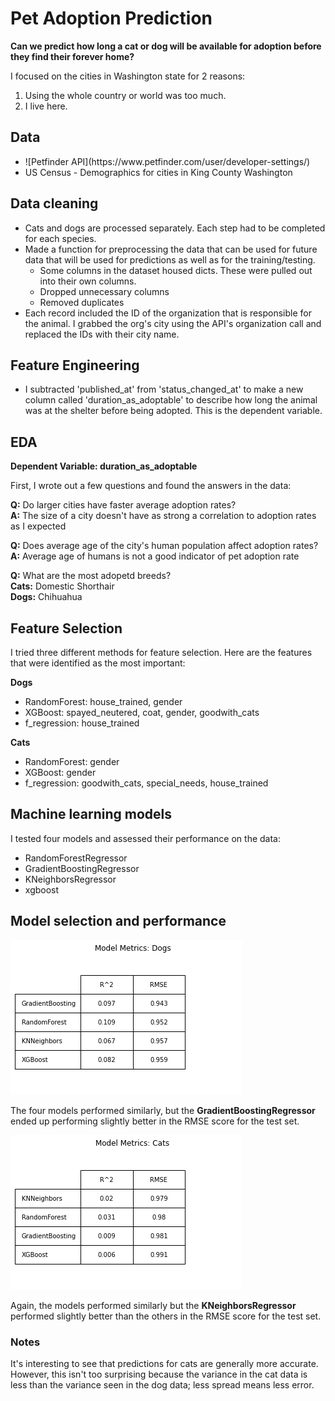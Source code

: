 # Pet Adoption Prediction
**Can we predict how long a cat or dog will be available for adoption before they find their forever home?**

I focused on the cities in Washington state for 2 reasons: 
<ol>
    <li>Using the whole country or world was too much.</li>
    <li>I live here.</li>
</ol>

## Data

<ul>
    <li>![Petfinder API](https://www.petfinder.com/user/developer-settings/)</li>
    <li>US Census - Demographics for cities in King County Washington</li>
</ul>


## Data cleaning

<ul>
    <li>Cats and dogs are processed separately. Each step had to be completed for each species.</li>
    <li>Made a function for preprocessing the data that can be used for future data that will be used for predictions as well as for the training/testing.
        <ul>
            <li>Some columns in the dataset housed dicts. These were pulled out into their own columns.</li>
            <li>Dropped unnecessary columns</li>
            <li>Removed duplicates</li>
        </ul>
    </li>
    <li>Each record included the ID of the organization that is responsible for the animal. I grabbed the org's city using the API's organization call and replaced the IDs with their city name.</li>
</ul>

## Feature Engineering

<ul>
    <li>I subtracted 'published_at' from 'status_changed_at' to make a new column called 'duration_as_adoptable' to describe how long the animal was at the shelter before being adopted. This is the dependent variable.</li>
</ul>

## EDA

**Dependent Variable: duration_as_adoptable**

First, I wrote out a few questions and found the answers in the data:

**Q:** Do larger cities have faster average adoption rates?<br />
    **A:** The size of a city doesn't have as strong a correlation to adoption rates as I expected

**Q:** Does average age of the city's human population affect adoption rates?<br />
    **A:** Average age of humans is not a good indicator of pet adoption rate

**Q:** What are the most adopetd breeds?<br />
    **Cats:** Domestic Shorthair<br />
    **Dogs:** Chihuahua


## Feature Selection

I tried three different methods for feature selection. Here are the features that were identified as the most important:

**Dogs**
<ul>
    <li>RandomForest: house_trained, gender</li>
    <li>XGBoost: spayed_neutered, coat, gender, goodwith_cats</li>
    <li>f_regression: house_trained</li>    
</ul>

**Cats**
<ul>
    <li>RandomForest: gender</li>
    <li>XGBoost: gender</li>
    <li>f_regression: goodwith_cats, special_needs, house_trained</li>    
</ul>


## Machine learning models

I tested four models and assessed their performance on the data:
<ul>
    <li>RandomForestRegressor</li>
    <li>GradientBoostingRegressor</li>
    <li>KNeighborsRegressor</li>
    <li>xgboost</li>
</ul>

## Model selection and performance

![Model Metrics for dogs](/assets/dogs_model_metrics.png)

The four models performed similarly, but the **GradientBoostingRegressor** ended up performing slightly better in the RMSE score for the test set.

![Model Metrics for cats](/assets/cats_model_metrics.png)

Again, the models performed similarly but the **KNeighborsRegressor** performed slightly better than the others in the RMSE score for the test set.

### Notes
It's interesting to see that predictions for cats are generally more accurate. However, this isn't too surprising because the variance in the cat data is less than the variance seen in the dog data; less spread means less error.
